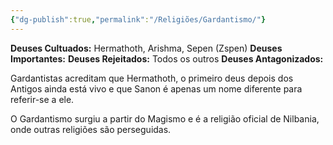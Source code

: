 ```yaml
---
{"dg-publish":true,"permalink":"/Religiões/Gardantismo/"}
---
```


 __Deuses Cultuados:__ Hermathoth, Arishma, Sepen (Zspen)
 __Deuses Importantes:__ 
 __Deuses Rejeitados:__ Todos os outros
 __Deuses Antagonizados:__ 

Gardantistas acreditam que Hermathoth, o primeiro deus depois dos Antigos ainda está vivo e que Sanon é apenas um nome diferente para referir-se a ele. 

O Gardantismo surgiu a partir do Magismo e é a religião oficial de Nilbania, onde outras religiões são perseguidas. 